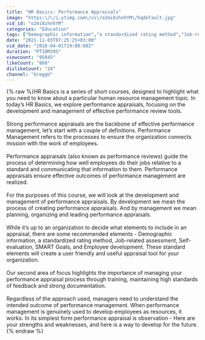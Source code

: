```yaml
---
title: "HR Basics: Performance Appraisals"
image: "https:\/\/i.ytimg.com\/vi\/o2mi8zhnhYM\/hqdefault.jpg"
vid_id: "o2mi8zhnhYM"
categories: "Education"
tags: ["Demographic information","a standardized rating method","Job-related assessment"]
date: "2021-11-03T07:25:25+03:00"
vid_date: "2018-04-01T19:00:08Z"
duration: "PT10M39S"
viewcount: "95045"
likeCount: "860"
dislikeCount: "24"
channel: "GreggU"
---
```

{% raw %}HR Basics is a series of short courses, designed to highlight what you need to know about a particular human resource management topic. In today’s HR Basics, we explore performance appraisals, focusing on the development and management of effective performance review tools.<br /><br />Strong performance appraisals are the backbone of effective performance management, let’s start with a couple of definitions. Performance Management refers to the processes to ensure the organization connects mission with the work of employees.<br /><br />Performance appraisals (also known as performance reviews) guide the process of determining how well employees do their jobs relative to a standard and communicating that information to them. Performance appraisals ensure effective outcomes of performance management are realized.<br /><br />For the purposes of this course, we will look at the development and management of performance appraisals. By development we mean the process of creating performance appraisals. And by management we mean planning, organizing and leading performance appraisals.<br /><br />While it’s up to an organization to decide what elements to include in an appraisal, there are some recommended elements - Demographic information, a standardized rating method, Job-related assessment, Self-evaluation, SMART Goals, and Employee development. These standard elements will create a user friendly and useful appraisal tool for your organization. <br /><br />Our second area of focus highlights the importance of managing your performance appraisal process through training, maintaining high standards of feedback and strong documentation.<br /><br />Regardless of the approach used, managers need to understand the intended outcome of performance management. When performance management is genuinely used to develop employees as resources, it works.  In its simplest form performance appraisal is observation - Here are your strengths and weaknesses, and here is a way to develop for the future.{% endraw %}
